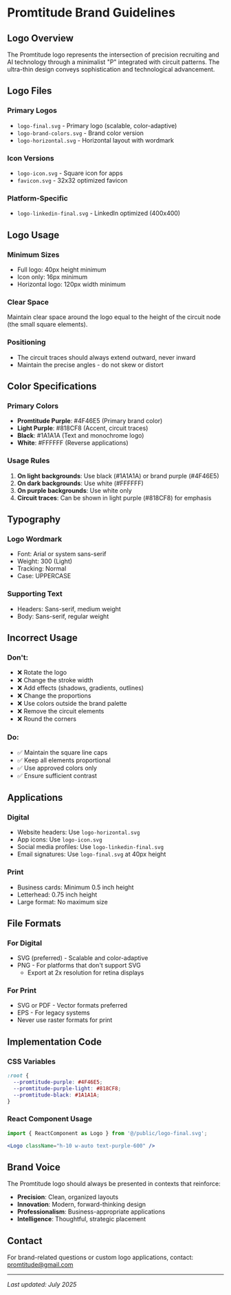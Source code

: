 # Promtitude Brand Guidelines

## Logo Overview

The Promtitude logo represents the intersection of precision recruiting and AI technology through a minimalist "P" integrated with circuit patterns. The ultra-thin design conveys sophistication and technological advancement.

## Logo Files

### Primary Logos
- `logo-final.svg` - Primary logo (scalable, color-adaptive)
- `logo-brand-colors.svg` - Brand color version
- `logo-horizontal.svg` - Horizontal layout with wordmark

### Icon Versions
- `logo-icon.svg` - Square icon for apps
- `favicon.svg` - 32x32 optimized favicon

### Platform-Specific
- `logo-linkedin-final.svg` - LinkedIn optimized (400x400)

## Logo Usage

### Minimum Sizes
- Full logo: 40px height minimum
- Icon only: 16px minimum
- Horizontal logo: 120px width minimum

### Clear Space
Maintain clear space around the logo equal to the height of the circuit node (the small square elements).

### Positioning
- The circuit traces should always extend outward, never inward
- Maintain the precise angles - do not skew or distort

## Color Specifications

### Primary Colors
- **Promtitude Purple**: #4F46E5 (Primary brand color)
- **Light Purple**: #818CF8 (Accent, circuit traces)
- **Black**: #1A1A1A (Text and monochrome logo)
- **White**: #FFFFFF (Reverse applications)

### Usage Rules
1. **On light backgrounds**: Use black (#1A1A1A) or brand purple (#4F46E5)
2. **On dark backgrounds**: Use white (#FFFFFF)
3. **On purple backgrounds**: Use white only
4. **Circuit traces**: Can be shown in light purple (#818CF8) for emphasis

## Typography

### Logo Wordmark
- Font: Arial or system sans-serif
- Weight: 300 (Light)
- Tracking: Normal
- Case: UPPERCASE

### Supporting Text
- Headers: Sans-serif, medium weight
- Body: Sans-serif, regular weight

## Incorrect Usage

### Don't:
- ❌ Rotate the logo
- ❌ Change the stroke width
- ❌ Add effects (shadows, gradients, outlines)
- ❌ Change the proportions
- ❌ Use colors outside the brand palette
- ❌ Remove the circuit elements
- ❌ Round the corners

### Do:
- ✅ Maintain the square line caps
- ✅ Keep all elements proportional
- ✅ Use approved colors only
- ✅ Ensure sufficient contrast

## Applications

### Digital
- Website headers: Use `logo-horizontal.svg`
- App icons: Use `logo-icon.svg`
- Social media profiles: Use `logo-linkedin-final.svg`
- Email signatures: Use `logo-final.svg` at 40px height

### Print
- Business cards: Minimum 0.5 inch height
- Letterhead: 0.75 inch height
- Large format: No maximum size

## File Formats

### For Digital
- SVG (preferred) - Scalable and color-adaptive
- PNG - For platforms that don't support SVG
  - Export at 2x resolution for retina displays

### For Print
- SVG or PDF - Vector formats preferred
- EPS - For legacy systems
- Never use raster formats for print

## Implementation Code

### CSS Variables
```css
:root {
  --promtitude-purple: #4F46E5;
  --promtitude-purple-light: #818CF8;
  --promtitude-black: #1A1A1A;
}
```

### React Component Usage
```jsx
import { ReactComponent as Logo } from '@/public/logo-final.svg';

<Logo className="h-10 w-auto text-purple-600" />
```

## Brand Voice

The Promtitude logo should always be presented in contexts that reinforce:
- **Precision**: Clean, organized layouts
- **Innovation**: Modern, forward-thinking design
- **Professionalism**: Business-appropriate applications
- **Intelligence**: Thoughtful, strategic placement

## Contact

For brand-related questions or custom logo applications, contact: promtitude@gmail.com

---

*Last updated: July 2025*
